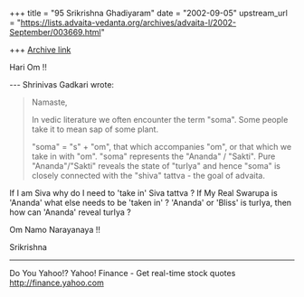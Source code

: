 +++
title = "95 Srikrishna Ghadiyaram"
date = "2002-09-05"
upstream_url = "https://lists.advaita-vedanta.org/archives/advaita-l/2002-September/003669.html"

+++
[Archive link](https://lists.advaita-vedanta.org/archives/advaita-l/2002-September/003669.html)

Hari Om !!

--- Shrinivas Gadkari <sgadkari2001 at YAHOO.COM> wrote:
> Namaste,
>
> In vedic literature we often encounter the term
> "soma".
> Some people take it to mean sap of some plant.
>
> "soma" = "s" + "om", that which accompanies "om", or
> that which we take in with "om". "soma" represents
> the
> "Ananda" / "Sakti". Pure "Ananda"/"Sakti" reveals
> the
> state of "turIya" and hence "soma" is closely
> connected
> with the "shiva" tattva - the goal of advaita.

If I am Siva why do I need to 'take in' Siva tattva ?
If My Real Swarupa is 'Ananda' what else needs to be
'taken in' ? 'Ananda' or 'Bliss' is turIya, then how
can 'Ananda' reveal turIya ?

Om Namo Narayanaya !!

Srikrishna

__________________________________________________
Do You Yahoo!?
Yahoo! Finance - Get real-time stock quotes
http://finance.yahoo.com

